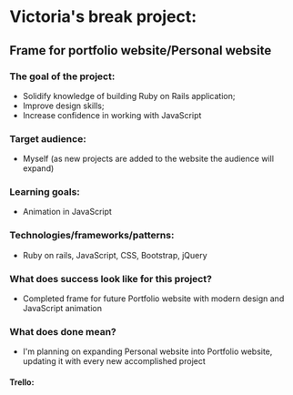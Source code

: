 # Victoria's break project:
## Frame for portfolio website/Personal website

### The goal of the project:
  - Solidify knowledge of building Ruby on Rails application;
  - Improve design skills;
  - Increase confidence in working with JavaScript

### Target audience:
  - Myself (as new projects are added to the website the audience will expand)

### Learning goals:
  - Animation in JavaScript

### Technologies/frameworks/patterns:
  - Ruby on rails, JavaScript, CSS, Bootstrap, jQuery

### What does success look like for this project?
  - Completed frame for future Portfolio website with modern design and JavaScript animation

### What does done mean?
  - I'm planning on expanding Personal website into Portfolio website, updating it with every new accomplished project

#### Trello: 
